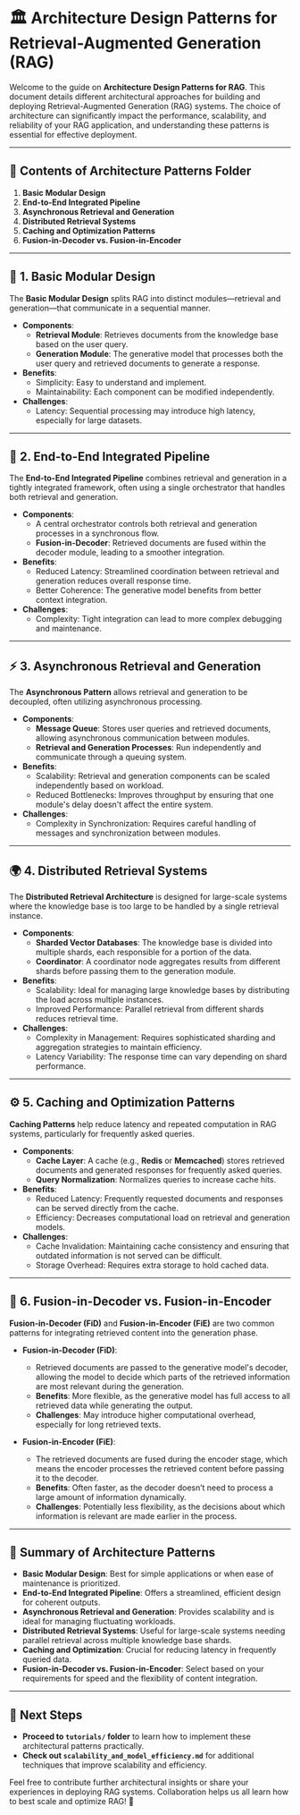 # 🏛️ **Architecture Design Patterns for Retrieval-Augmented Generation (RAG)**

Welcome to the guide on **Architecture Design Patterns for RAG**. This document details different architectural approaches for building and deploying Retrieval-Augmented Generation (RAG) systems. The choice of architecture can significantly impact the performance, scalability, and reliability of your RAG application, and understanding these patterns is essential for effective deployment.

---

## 📂 **Contents of Architecture Patterns Folder**

1. **Basic Modular Design**
2. **End-to-End Integrated Pipeline**
3. **Asynchronous Retrieval and Generation**
4. **Distributed Retrieval Systems**
5. **Caching and Optimization Patterns**
6. **Fusion-in-Decoder vs. Fusion-in-Encoder**

---

## 🧩 **1. Basic Modular Design**
The **Basic Modular Design** splits RAG into distinct modules—retrieval and generation—that communicate in a sequential manner.

- **Components**:
  - **Retrieval Module**: Retrieves documents from the knowledge base based on the user query.
  - **Generation Module**: The generative model that processes both the user query and retrieved documents to generate a response.
- **Benefits**:
  - Simplicity: Easy to understand and implement.
  - Maintainability: Each component can be modified independently.
- **Challenges**:
  - Latency: Sequential processing may introduce high latency, especially for large datasets.

---

## 🔄 **2. End-to-End Integrated Pipeline**
The **End-to-End Integrated Pipeline** combines retrieval and generation in a tightly integrated framework, often using a single orchestrator that handles both retrieval and generation.

- **Components**:
  - A central orchestrator controls both retrieval and generation processes in a synchronous flow.
  - **Fusion-in-Decoder**: Retrieved documents are fused within the decoder module, leading to a smoother integration.
- **Benefits**:
  - Reduced Latency: Streamlined coordination between retrieval and generation reduces overall response time.
  - Better Coherence: The generative model benefits from better context integration.
- **Challenges**:
  - Complexity: Tight integration can lead to more complex debugging and maintenance.

---

## ⚡ **3. Asynchronous Retrieval and Generation**
The **Asynchronous Pattern** allows retrieval and generation to be decoupled, often utilizing asynchronous processing.

- **Components**:
  - **Message Queue**: Stores user queries and retrieved documents, allowing asynchronous communication between modules.
  - **Retrieval and Generation Processes**: Run independently and communicate through a queuing system.
- **Benefits**:
  - Scalability: Retrieval and generation components can be scaled independently based on workload.
  - Reduced Bottlenecks: Improves throughput by ensuring that one module's delay doesn't affect the entire system.
- **Challenges**:
  - Complexity in Synchronization: Requires careful handling of messages and synchronization between modules.

---

## 🌍 **4. Distributed Retrieval Systems**
The **Distributed Retrieval Architecture** is designed for large-scale systems where the knowledge base is too large to be handled by a single retrieval instance.

- **Components**:
  - **Sharded Vector Databases**: The knowledge base is divided into multiple shards, each responsible for a portion of the data.
  - **Coordinator**: A coordinator node aggregates results from different shards before passing them to the generation module.
- **Benefits**:
  - Scalability: Ideal for managing large knowledge bases by distributing the load across multiple instances.
  - Improved Performance: Parallel retrieval from different shards reduces retrieval time.
- **Challenges**:
  - Complexity in Management: Requires sophisticated sharding and aggregation strategies to maintain efficiency.
  - Latency Variability: The response time can vary depending on shard performance.

---

## ⚙️ **5. Caching and Optimization Patterns**
**Caching Patterns** help reduce latency and repeated computation in RAG systems, particularly for frequently asked queries.

- **Components**:
  - **Cache Layer**: A cache (e.g., **Redis** or **Memcached**) stores retrieved documents and generated responses for frequently asked queries.
  - **Query Normalization**: Normalizes queries to increase cache hits.
- **Benefits**:
  - Reduced Latency: Frequently requested documents and responses can be served directly from the cache.
  - Efficiency: Decreases computational load on retrieval and generation models.
- **Challenges**:
  - Cache Invalidation: Maintaining cache consistency and ensuring that outdated information is not served can be difficult.
  - Storage Overhead: Requires extra storage to hold cached data.

---

## 🧠 **6. Fusion-in-Decoder vs. Fusion-in-Encoder**
**Fusion-in-Decoder (FiD)** and **Fusion-in-Encoder (FiE)** are two common patterns for integrating retrieved content into the generation phase.

- **Fusion-in-Decoder (FiD)**:
  - Retrieved documents are passed to the generative model's decoder, allowing the model to decide which parts of the retrieved information are most relevant during the generation.
  - **Benefits**: More flexible, as the generative model has full access to all retrieved data while generating the output.
  - **Challenges**: May introduce higher computational overhead, especially for long retrieved texts.

- **Fusion-in-Encoder (FiE)**:
  - The retrieved documents are fused during the encoder stage, which means the encoder processes the retrieved content before passing it to the decoder.
  - **Benefits**: Often faster, as the decoder doesn’t need to process a large amount of information dynamically.
  - **Challenges**: Potentially less flexibility, as the decisions about which information is relevant are made earlier in the process.

---

## 🚀 **Summary of Architecture Patterns**
- **Basic Modular Design**: Best for simple applications or when ease of maintenance is prioritized.
- **End-to-End Integrated Pipeline**: Offers a streamlined, efficient design for coherent outputs.
- **Asynchronous Retrieval and Generation**: Provides scalability and is ideal for managing fluctuating workloads.
- **Distributed Retrieval Systems**: Useful for large-scale systems needing parallel retrieval across multiple knowledge base shards.
- **Caching and Optimization**: Crucial for reducing latency in frequently queried data.
- **Fusion-in-Decoder vs. Fusion-in-Encoder**: Select based on your requirements for speed and the flexibility of content integration.

---

## 📌 **Next Steps**
- **Proceed to `tutorials/` folder** to learn how to implement these architectural patterns practically.
- **Check out `scalability_and_model_efficiency.md`** for additional techniques that improve scalability and efficiency.

Feel free to contribute further architectural insights or share your experiences in deploying RAG systems. Collaboration helps us all learn how to best scale and optimize RAG! 🤝
